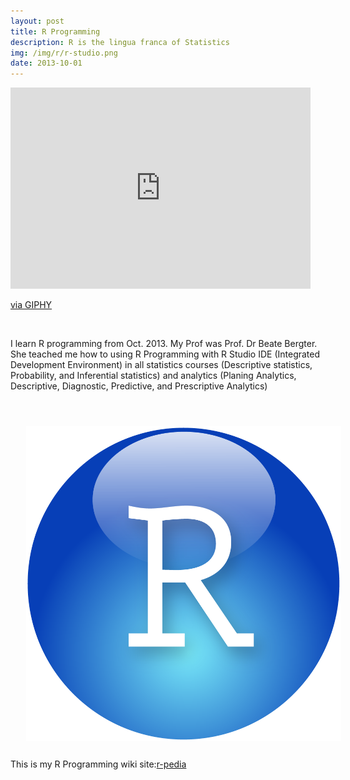 ```yaml
---
layout: post
title: R Programming
description: R is the lingua franca of Statistics
img: /img/r/r-studio.png
date: 2013-10-01
---
```


<iframe src="https://giphy.com/embed/l378c04F2fjeZ7vH2" width="480" height="322" frameBorder="0" class="giphy-embed" allowFullScreen></iframe><p><a href="https://giphy.com/gifs/animation-animated-l378c04F2fjeZ7vH2">via GIPHY</a></p>
<Br>

I learn R programming from Oct. 2013. My Prof was Prof. Dr Beate Bergter.
<Br>
She teached me how to using R Programming with R Studio IDE (Integrated Development Environment) in all statistics courses (Descriptive statistics, Probability, and Inferential statistics) and analytics (Planing Analytics, Descriptive, Diagnostic, Predictive, and Prescriptive Analytics)
<Br>
<Br>

<img class="col one right" src="/img/r/r-studio.png" style="padding:25px">
<Br>
 This is my R Programming wiki site:<a href="https://r-pedia.gitbook.io/cevi/descriptive-analytics">r-pedia</a>
